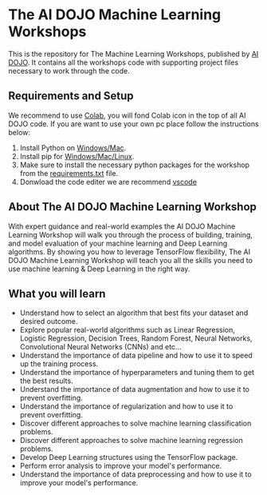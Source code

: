 # The AI DOJO Machine Learning Workshops

This is the repository for The Machine Learning Workshops, published by [AI DOJO](https://github.com/TheAIDojo). It contains all the workshops code with supporting project files necessary to work through the code.

## Requirements and Setup

We recommend to use [Colab](https://colab.research.google.com/?utm_source=scs-index), you will fond Colab icon in the top of all AI DOJO code.
If you are want to use your own pc place follow the instructions below:
1. Install Python on [Windows/Mac](https://www.python.org/downloads/release/python-387/).
2. Install pip for [Windows/Mac/Linux](https://pip.pypa.io/en/stable/installation/).
3. Make sure to install the necessary python packages for the workshop from the [requirements.txt](https://github.com/TheAIDojo/Workshops/blob/main/requirements.txt) file.
4. Donwload the code editer we are recommend [vscode](https://code.visualstudio.com/download)

## About The AI DOJO Machine Learning Workshop

With expert guidance and real-world examples the AI DOJO Machine Learning Workshop will walk you through the process of building, training, and model evaluation of your machine learning and Deep Learning algorithms. By showing you how to leverage TensorFlow flexibility, The AI DOJO Machine Learning Workshop will teach you all the skills you need to use machine learning & Deep Learning in the right way.

## What you will learn
* Understand how to select an algorithm that best fits your dataset and desired outcome.
* Explore popular real-world algorithms such as Linear Regression, Logistic Regression, Decision Trees, Random Forest, Neural Networks, Convolutional Neural Networks (CNNs) and etc...
* Understand the importance of data pipeline and how to use it to speed up the training process.
* Understand the importance of hyperparameters and tuning them to get the best results.
* Understand the importance of data augmentation and how to use it to prevent overfitting.
* Understand the importance of regularization and how to use it to prevent overfitting.
* Discover different approaches to solve machine learning classification problems.
* Discover different approaches to solve machine learning regression problems.
* Develop Deep Learning structures using the TensorFlow package.
* Perform error analysis to improve your model's performance.
* Understand the importance of data preprocessing and how to use it to improve your model's performance.

